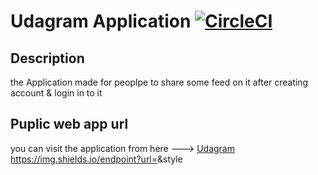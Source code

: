 # Udagram Application [![CircleCI](https://circleci.com/gh/mahmoud-bebars/Udagram-deployment-process.svg?style=shield)](https://circleci.com/gh/circleci/Udagram-deployment-process)

## Description

the Application made for peoplpe to share some feed on it after creating account & login in to it

## Puplic web app url

you can visit the application from here ---> [Udagram](http://udagramfrontendbucket.s3-website-us-east-1.amazonaws.com) https://img.shields.io/endpoint?url=<URL>&style<STYLE>

## Application diagram

![diagram](./docs/udagram-api-hosting.png 'The Hosting Diagram')

## Docs Folder contains the following

- Aws RDS datbase sucess screenShot
- Aws Elastic beanstalk Env info & OK Health status confirmation
- Aws S3 Bucket ScreenShot info
- the udagra API hosting diagram
- cicleci pipleine pass passing the testing & the deploying with authorization confiromation for the repo
- Env variables passed to the circleci dashboard

## Techs & dependencies used in the application

### First: Front-End UI

- `ionic app`.
- Built with `Angular` framework.
- Coded in `Typescript` mode & built by comping to `js`.
- `SCSS` is used for styling.
- the UI is hosted with `AWS services` which is
  - An `S3 Bucket` to hold the Web App UI

### Second: Back-End API

- `Docker` is used to hold the application
- The API is Written with `TypeScript` for more security of types & code quality assurance.
- API is built With `Node.Js` & `Express.Js`
- Database used in the project is `Postgres` by :-
  - the pg package to set up db.
  - `sequelize` pacakage to set up sqls strings.
  - `db-migrate` for best collacaboration practices.
- `jsonwebtoken` to set up Authorization & autantication.
- for passwords encryption We used `bycrypt.js`.
- `email-validator` is used for email verfiying.
- The API is hosted with `AWS services` which is :-
  - `RDS` to Create the Database.
  - `Elastic BeanStalk` to SetUp the Environment of the Application & hold the Server.

## Deplyoment Process

- For Best Continous Integration We used `CircleCi` To init & deploy Our App

## Pipeline process

- starting with setup the environment
- preparing Env variables
- install nodejs in the circleci server
- install AWS CLI
- configure the AWS access key ID
- setup elastic beanstalk CLI
- Checkout the code
- install the backend API Dependencies
- build the Backend API
- install the front-end App Dependencies
- Build the front-end App
- Deploy the front-end App
- deploy the back-end API
